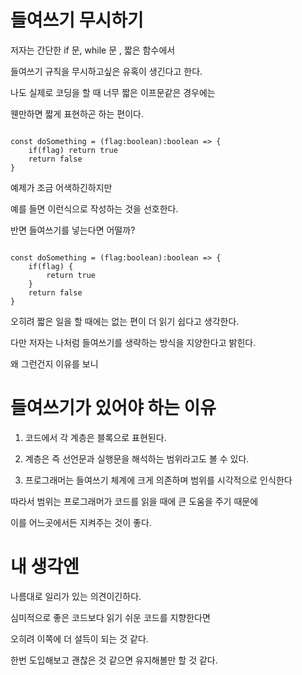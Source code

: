 
# 들여쓰기 무시하기

저자는 간단한 if 문, while 문 , 짧은 함수에서

들여쓰기 규칙을 무시하고싶은 유혹이 생긴다고 한다.

나도 실제로 코딩을 할 때 너무 짧은 이프문같은 경우에는

웬만하면 짧게 표현하곤 하는 편이다.

```tsx

const doSomething = (flag:boolean):boolean => {
    if(flag) return true
    return false
}
```

예제가 조금 어색하긴하지만

예를 들면 이런식으로 작성하는 것을 선호한다.

반면 들여쓰기를 넣는다면 어떨까?

```tsx

const doSomething = (flag:boolean):boolean => {
    if(flag) {
        return true
    }
    return false
}
```


오히려 짧은 일을 할 때에는 없는 편이 더 읽기 쉽다고 생각한다.

다만 저자는 나처럼 들여쓰기를 생략하는 방식을 지양한다고 밝힌다.

왜 그런건지 이유를 보니

# 들여쓰기가 있어야 하는 이유

1. 코드에서 각 계층은 블록으로 표현된다.

2. 계층은 즉 선언문과 실행문을 해석하는 범위라고도 볼 수 있다.

3. 프로그래머는 들여쓰기 체계에 크게 의존하며 범위를 시각적으로 인식한다


따라서 범위는 프로그래머가 코드를 읽을 때에 큰 도움을 주기 때문에

이를 어느곳에서든 지켜주는 것이 좋다.

# 내 생각엔

나름대로 일리가 있는 의견이긴하다.

심미적으로 좋은 코드보다 읽기 쉬운 코드를 지향한다면

오히려 이쪽에 더 설득이 되는 것 같다.

한번 도입해보고 괜찮은 것 같으면 유지해볼만 할 것 같다.

